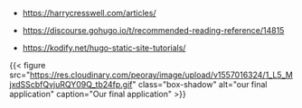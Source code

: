 - https://harrycresswell.com/articles/

- https://discourse.gohugo.io/t/recommended-reading-reference/14815

- https://kodify.net/hugo-static-site-tutorials/

{{< figure src="https://res.cloudinary.com/peoray/image/upload/v1557016324/1_L5_MjxdSScbfQvjuRQY09Q_tb24fp.gif" class="box-shadow" alt="our final application" caption="Our final application" >}}